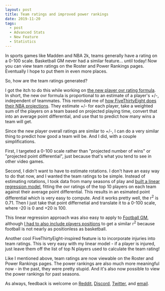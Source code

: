 ```yaml
---
layout: post
title: Team ratings and improved power rankings
date: 2019-11-20
tags:
  - post
  - Advanced Stats
  - New Feature
  - Statistics
---
```


In sports games like Madden and NBA 2k, teams generally have a rating on a 0-100 scale. Basketball GM never had a similar feature... until today! Now you can view team ratings on the Roster and Power Rankings pages. Eventually I hope to put them in even more places.

So, how are the team ratings generated?

<!--more-->

I got the itch to do this while working on [the new player ovr rating formula](/blog/2019/11/game-simulation-ovr-beta/). In short, the new ovr formula is proportional to an estimate of a player's +/-, independent of teammates. This reminded me of [how FiveThirtyEight does their NBA projections](https://projects.fivethirtyeight.com/2020-nba-predictions/76ers/). They estimate +/- for each player, take a weighted sum of the players on a team based on projected playing time, convert that into an average point differential, and use that to predict how many wins a team will get.

Since the new player overall ratings are similar to +/-, I can do a very similar thing to predict how good a team will be. And I did, with a couple simplifications.

First, I targeted a 0-100 scale rather than "projected number of wins" or "projected point differential", just because that's what you tend to see in other video games.

Second, I didn't want to have to estimate rotations. I don't have an easy way to do that now, and I wanted the team ratings to be simple. Instead of estimating rotations, I took data from many seasons of play and [built a linear regression model](https://github.com/zengm-games/zengm/tree/22a8daadb71eb558d5571f25a7b483e1e0d76e19/analysis/team-ovr-basketball), fitting the ovr ratings of the top 10 players on each team against their average point differential. This results in an esimated point differential which is very easy to compute. And it works pretty well, the r<sup>2</sup> is 0.71. Then I just take that point differnetial and translate it to a 0-100 scale, where -20 is 0 and +20 is 100.

This linear regression approach was also easy to apply to [Football GM](/football/), although [I had to also include players positions](https://github.com/zengm-games/zengm/tree/22a8daadb71eb558d5571f25a7b483e1e0d76e19/analysis/team-ovr-football) to get a similar r<sup>2</sup> because football is not nearly as positionless as basketball.

Another cool FiveThirtyEight-inspired feature is to incorporate injuries into team ratings. This is very easy with my linear model - if a player is injured, just leave them off the list of top N players used to calculate the team rating!

Like I mentioned above, team ratings are now viewable on the Roster and Power Rankings pages. The power rankings are also much more meaningful now - in the past, they were pretty stupid. And it's also now possible to view the power rankings for past seasons.

As always, feedback is welcome on [Reddit](http://www.reddit.com/r/BasketballGM/), [Discord](/discord/), [Twitter](https://x.com/basketball_gm), and [email](mailto:jeremy@zengm.com).
